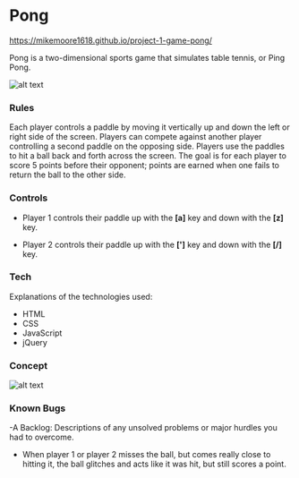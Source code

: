 
# Pong

https://mikemoore1618.github.io/project-1-game-pong/

Pong is a two-dimensional sports game that simulates table tennis, or Ping Pong. 

![alt text](https://i.imgur.com/3lH33mo.png)

### Rules

Each player controls a paddle by moving it vertically up and down the left or right side of the screen. Players can compete against another player controlling a second paddle on the opposing side. Players use the paddles to hit a ball back and forth across the screen. The goal is for each player to score 5 points before their opponent; points are earned when one fails to return the ball to the other side.


### Controls

- Player 1 controls their paddle up with the **[a]** key and down with the **[z]** key.

- Player 2 controls their paddle up with the **[']** key and down with the **[/]** key.

### Tech

Explanations of the technologies used:

- HTML 
- CSS 
- JavaScript
- jQuery

### Concept

![alt text](https://i.imgur.com/rLoeCQG.jpg)

### Known Bugs

-A Backlog: Descriptions of any unsolved problems or major hurdles you had to overcome.

- When player 1 or player 2 misses the ball, but comes really close to hitting it, the ball glitches and acts like it was hit, but still scores a point. 
